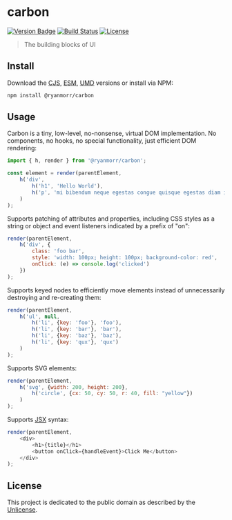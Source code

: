 # carbon

[![Version Badge][version-image]][project-url]
[![Build Status][build-image]][build-url]
[![License][license-image]][license-url]

> The building blocks of UI

## Install

Download the [CJS](https://github.com/ryanmorr/carbon/raw/master/dist/carbon.cjs.js), [ESM](https://github.com/ryanmorr/carbon/raw/master/dist/carbon.esm.js), [UMD](https://github.com/ryanmorr/carbon/raw/master/dist/carbon.umd.js) versions or install via NPM:

``` sh
npm install @ryanmorr/carbon
```

## Usage

Carbon is a tiny, low-level, no-nonsense, virtual DOM implementation. No components, no hooks, no special functionality, just efficient DOM rendering:

``` javascript
import { h, render } from '@ryanmorr/carbon';

const element = render(parentElement,
    h('div', 
        h('h1', 'Hello World'),
        h('p', 'mi bibendum neque egestas congue quisque egestas diam in arcu')
    )
);
```

Supports patching of attributes and properties, including CSS styles as a string or object and event listeners indicated by a prefix of "on":

``` javascript
render(parentElement,
    h('div', {
        class: 'foo bar',
        style: 'width: 100px; height: 100px; background-color: red',
        onClick: (e) => console.log('clicked')
    })
);
```

Supports keyed nodes to efficiently move elements instead of unnecessarily destroying and re-creating them:

``` javascript
render(parentElement,
    h('ul', null, 
        h('li', {key: 'foo'}, 'foo'),
        h('li', {key: 'bar'}, 'bar'),
        h('li', {key: 'baz'}, 'baz'),
        h('li', {key: 'qux'}, 'qux')
    )
);
```

Supports SVG elements:

``` javascript
render(parentElement,
    h('svg', {width: 200, height: 200}, 
        h('circle', {cx: 50, cy: 50, r: 40, fill: "yellow"})
    )
);
```

Supports [JSX](https://reactjs.org/docs/introducing-jsx.html) syntax:

``` javascript
render(parentElement,
    <div>
        <h1>{title}</h1>
        <button onClick={handleEvent}>Click Me</button>
    </div>
);
```

## License

This project is dedicated to the public domain as described by the [Unlicense](http://unlicense.org/).

[project-url]: https://github.com/ryanmorr/carbon
[version-image]: https://badge.fury.io/gh/ryanmorr%2Fcarbon.svg
[build-url]: https://travis-ci.org/ryanmorr/carbon
[build-image]: https://travis-ci.org/ryanmorr/carbon.svg
[license-image]: https://img.shields.io/badge/license-Unlicense-blue.svg
[license-url]: UNLICENSE

